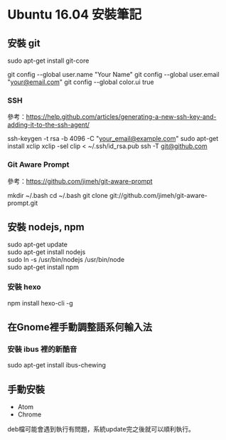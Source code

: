 # Ubuntu 16.04 安裝筆記

## 安裝 git

sudo apt-get install git-core

git config --global user.name "Your Name"
git config --global user.email "your@email.com"
git config --global color.ui true

### SSH
參考：https://help.github.com/articles/generating-a-new-ssh-key-and-adding-it-to-the-ssh-agent/

ssh-keygen -t rsa -b 4096 -C "your_email@example.com"
sudo apt-get install xclip
xclip -sel clip < ~/.ssh/id_rsa.pub
ssh -T git@github.com

### Git Aware Prompt
參考：https://github.com/jimeh/git-aware-prompt

mkdir ~/.bash
cd ~/.bash
git clone git://github.com/jimeh/git-aware-prompt.git


## 安裝 nodejs, npm

sudo apt-get update  
sudo apt-get install nodejs  
sudo ln -s /usr/bin/nodejs /usr/bin/node  
sudo apt-get install npm  

### 安裝 hexo

npm install hexo-cli -g 


## 在Gnome裡手動調整語系何輸入法

### 安裝 ibus 裡的新酷音
sudo apt-get install ibus-chewing


## 手動安裝

- Atom
- Chrome

deb檔可能會遇到執行有問題，系統update完之後就可以順利執行。
